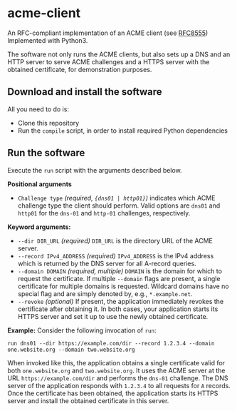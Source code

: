 # acme-client
An RFC-compliant implementation of an ACME client (see [RFC8555](https://datatracker.ietf.org/doc/html/rfc8555))
Implemented with Python3.

The software not only runs the ACME clients, but also sets up a DNS and an HTTP server to serve ACME challenges and a HTTPS server with the obtained certificate,
for demonstration purposes.

## Download and install the software
All you need to do is:
- Clone this repository
- Run the `compile` script, in order to install required Python dependencies

## Run the software
Execute the `run` script with the arguments described below.

**Positional arguments**
- `Challenge type`
_(required, `{dns01 | http01}`)_ indicates which ACME challenge type the client should perform. Valid options are `dns01` and `http01` for the `dns-01` and `http-01` challenges, respectively.

**Keyword arguments:**
- `--dir DIR_URL`
_(required)_ `DIR_URL` is the directory URL of the ACME server.
- `--record IPv4_ADDRESS` 
_(required)_ `IPv4_ADDRESS` is the IPv4 address which is returned by the DNS server for all A-record queries. 
- `--domain DOMAIN`
_(required, multiple)_ `DOMAIN`  is the domain for  which to request the certificate.
If multiple `--domain` flags are present, a single certificate for multiple domains is requested.
Wildcard domains have no special flag and are simply denoted by, e.g., `*.example.net`.
- `--revoke`
_(optional)_ If present, the application immediately revokes the certificate after obtaining it.
In both cases, your application starts its HTTPS server and set it up to use the newly obtained certificate.

**Example:**
Consider the following invocation of `run`:
```
run dns01 --dir https://example.com/dir --record 1.2.3.4 --domain one.website.org --domain two.website.org
```
When invoked like this, the application obtains a single certificate valid for both `one.website.org` and `two.website.org`.
It uses the ACME server at the URL `https://example.com/dir` and performs the `dns-01` challenge.
The DNS server of the application responds with `1.2.3.4` to all requests for `A` records.
Once the certificate has been obtained, the application starts its HTTPS server and install the obtained certificate in this server.


